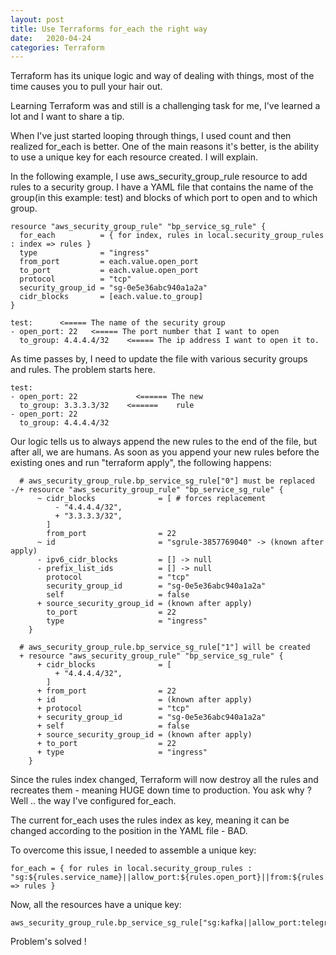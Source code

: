 ```yaml
---
layout: post
title: Use Terraforms for_each the right way
date:   2020-04-24
categories: Terraform
---
```


Terraform has its unique logic and way of dealing with things, most of the time causes you to pull your hair out.

Learning Terraform was and still is a challenging task for me, I've learned a lot and I want to share a tip.

When I've just started looping through things, I used count and then realized for_each is better. One of the main reasons it's better, 
is the ability to use a unique key for each resource created. I will explain.

In the following example, I use aws_security_group_rule resource to add rules to a security group. I have a YAML file that contains
the name of the group(in this example: test) and blocks of which port to open and to which group.

```hcl
resource "aws_security_group_rule" "bp_service_sg_rule" {                                                                                                     
  for_each          = { for index, rules in local.security_group_rules : index => rules }
  type              = "ingress"
  from_port         = each.value.open_port
  to_port           = each.value.open_port
  protocol          = "tcp"
  security_group_id = "sg-0e5e36abc940a1a2a"
  cidr_blocks       = [each.value.to_group]
}
```

```hcl
test:      <===== The name of the security group                                                                                                                          
- open_port: 22   <===== The port number that I want to open   
  to_group: 4.4.4.4/32    <===== The ip address I want to open it to.
```

As time passes by, I need to update the file with various security groups and rules. The problem starts here.

```hcl
test:
- open_port: 22             <====== The new
  to_group: 3.3.3.3/32    <======    rule
- open_port: 22                                                                                                                                             
  to_group: 4.4.4.4/32
```

Our logic tells us to always append the new rules to the end of the file, but after all, we are humans.
As soon as you append your new rules before the existing ones and run "terraform apply", the following happens:

```hcl
  # aws_security_group_rule.bp_service_sg_rule["0"] must be replaced
-/+ resource "aws_security_group_rule" "bp_service_sg_rule" {
      ~ cidr_blocks              = [ # forces replacement
          - "4.4.4.4/32",
          + "3.3.3.3/32",
        ]
        from_port                = 22
      ~ id                       = "sgrule-3857769040" -> (known after apply)
      - ipv6_cidr_blocks         = [] -> null
      - prefix_list_ids          = [] -> null
        protocol                 = "tcp"
        security_group_id        = "sg-0e5e36abc940a1a2a"
        self                     = false
      + source_security_group_id = (known after apply)
        to_port                  = 22
        type                     = "ingress"
    }

  # aws_security_group_rule.bp_service_sg_rule["1"] will be created
  + resource "aws_security_group_rule" "bp_service_sg_rule" {
      + cidr_blocks              = [
          + "4.4.4.4/32",
        ]
      + from_port                = 22
      + id                       = (known after apply)
      + protocol                 = "tcp"
      + security_group_id        = "sg-0e5e36abc940a1a2a"
      + self                     = false
      + source_security_group_id = (known after apply)
      + to_port                  = 22
      + type                     = "ingress"
    }
```

Since the rules index changed, Terraform will now destroy all the rules and recreates them - meaning HUGE down time to production.
You ask why ? Well .. the way I've configured for_each.

The current for_each uses the rules index as key, meaning it can be changed according to the position in the YAML file - BAD.

To overcome this issue, I needed to assemble a unique key:

```hcl
for_each = { for rules in local.security_group_rules : "sg:${rules.service_name}||allow_port:${rules.open_port}||from:${rules.to_group}" => rules }
``` 

Now, all the resources have a unique key:

```hcl
aws_security_group_rule.bp_service_sg_rule["sg:kafka||allow_port:telegraf||from:grafana"]
```

Problem's solved !
